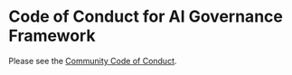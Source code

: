 # Code of Conduct for AI Governance Framework

Please see the [Community Code of Conduct](https://www.finos.org/code-of-conduct).
